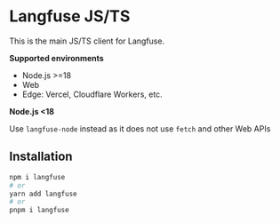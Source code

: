 # Langfuse JS/TS

This is the main JS/TS client for Langfuse.

**Supported environments**

- Node.js >=18
- Web
- Edge: Vercel, Cloudflare Workers, etc.

**Node.js <18**

Use `langfuse-node` instead as it does not use `fetch` and other Web APIs

## Installation

```bash
npm i langfuse
# or
yarn add langfuse
# or
pnpm i langfuse
```
